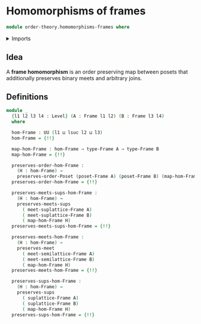 # Homomorphisms of frames

```agda
module order-theory.homomorphisms-frames where
```

<details><summary>Imports</summary>

```agda
open import foundation.cartesian-product-types
open import foundation.dependent-pair-types
open import foundation.function-types
open import foundation.universe-levels

open import order-theory.frames
open import order-theory.homomorphisms-meet-semilattices
open import order-theory.homomorphisms-meet-sup-lattices
open import order-theory.homomorphisms-sup-lattices
open import order-theory.order-preserving-maps-posets
```

</details>

## Idea

A **frame homomorphism** is an order preserving map between posets that
additionally preserves binary meets and arbitrary joins.

## Definitions

```agda
module _
  {l1 l2 l3 l4 : Level} (A : Frame l1 l2) (B : Frame l3 l4)
  where

  hom-Frame : UU (l1 ⊔ lsuc l2 ⊔ l3)
  hom-Frame = {!!}

  map-hom-Frame : hom-Frame → type-Frame A → type-Frame B
  map-hom-Frame = {!!}

  preserves-order-hom-Frame :
    (H : hom-Frame) →
    preserves-order-Poset (poset-Frame A) (poset-Frame B) (map-hom-Frame H)
  preserves-order-hom-Frame = {!!}

  preserves-meets-sups-hom-Frame :
    (H : hom-Frame) →
    preserves-meets-sups
      ( meet-suplattice-Frame A)
      ( meet-suplattice-Frame B)
      ( map-hom-Frame H)
  preserves-meets-sups-hom-Frame = {!!}

  preserves-meets-hom-Frame :
    (H : hom-Frame) →
    preserves-meet
      ( meet-semilattice-Frame A)
      ( meet-semilattice-Frame B)
      ( map-hom-Frame H)
  preserves-meets-hom-Frame = {!!}

  preserves-sups-hom-Frame :
    (H : hom-Frame) →
    preserves-sups
      ( suplattice-Frame A)
      ( suplattice-Frame B)
      ( map-hom-Frame H)
  preserves-sups-hom-Frame = {!!}
```
